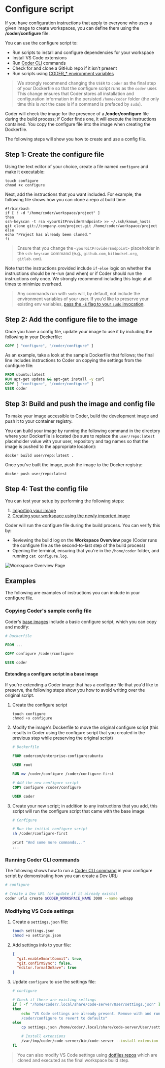 # Configure script

If you have configuration instructions that apply to everyone who uses a given
image to create workspaces, you can define them using the **/coder/configure**
file.

You can use the configure script to:

- Run scripts to install and configure dependencies for your workspace
- Install VS Code extensions
- Run [Coder CLI](https://github.com/coder/coder-cli) commands
- Check for and clone a GitHub repo if it isn't present
- Run scripts using
  [CODER\_\* environment variables](../workspaces/variables.md)

> We strongly recommend changing the `USER` to `coder` as the final step of your
> Dockerfile so that the configure script runs as the `coder` user. This change
> ensures that Coder stores all installation and configuration information in
> the persisted `/home/coder` folder (the only time this is _not_ the case is if
> a command is prefaced by `sudo`).

Coder will check the image for the presence of a **/coder/configure** file
during the build process; if Coder finds one, it will execute the instructions
contained. You copy the configure file into the image when creating the
Dockerfile.

The following steps will show you how to create and use a config file.

## Step 1: Create the configure file

Using the text editor of your choice, create a file named `configure` and make
it executable:

```console
touch configure
chmod +x configure
```

Next, add the instructions that you want included. For example, the following
file shows how you can clone a repo at build time:

```console
#!/bin/bash
if [ ! -d "/home/coder/workspace/project" ]
then
ssh-keyscan -t rsa <yourGitProviderEndpoint> >> ~/.ssh/known_hosts
git clone git://company.com/project.git /home/coder/workspace/project
else
echo "Project has already been cloned."
fi
```

> Ensure that you change the `<yourGitProviderEndpoint>` placeholder in the
> `ssh-keyscan` command (e.g., `github.com`, `bitbucket.org`, `gitlab.com`).

Note that the instructions provided include `if-else` logic on whether the
instructions should be re-run (and when) or if Coder should run the instructions
only once. We strongly recommend including this logic at all times to minimize
overhead.

> Any commands run with `sudo` will, by default, not include the environment
> variables of your user. If you'd like to preserve your existing env variables,
> [pass the `-E` flag to your `sudo` invocation](https://man7.org/linux/man-pages/man8/sudo.8.html).

## Step 2: Add the configure file to the image

Once you have a config file, update your image to use it by including the
following in your Dockerfile:

```dockerfile
COPY [ "configure", "/coder/configure" ]
```

As an example, take a look at the sample Dockerfile that follows; the final line
includes instructions to Coder on copying the settings from the configure file:

```dockerfile
FROM ubuntu:latest
RUN apt-get update && apt-get install -y curl
COPY [ "configure", "/coder/configure" ]
USER coder
```

## Step 3: Build and push the image and config file

To make your image accessible to Coder, build the development image and push it
to your container registry.

You can build your image by running the following command in the directory where
your Dockerfile is located (be sure to replace the `user/repo:latest`
placeholder value with your user, repository and tag names so that the image is
pushed to the appropriate location):

```console
docker build user/repo:latest .
```

Once you've built the image, push the image to the Docker registry:

```console
docker push user/repo:latest
```

## Step 4: Test the config file

You can test your setup by performing the following steps:

1. [Importing your image](importing.md)
1. [Creating your workspace using the newly imported image](../workspaces/create.md)

Coder will run the configure file during the build process. You can verify this
by:

- Reviewing the build log on the **Workspace Overview** page (Coder runs the
  configure file as the second-to-last step of the build process)
- Opening the terminal, ensuring that you're in the `/home/coder` folder, and
  running `cat configure.log`.

![Workspace Overview Page](../assets/images/configure.png)

## Examples

The following are examples of instructions you can include in your configure
file.

### Copying Coder's sample config file

Coder's [base images](https://github.com/coder/enterprise-images) include a
basic configure script, which you can copy and modify:

```Dockerfile
# Dockerfile

FROM ...

COPY configure /coder/configure

USER coder
```

#### Extending a configure script in a base image

If you're extending a Coder image that has a configure file that you'd like to
preserve, the following steps show you how to avoid writing over the original
script.

1. Create the configure script

   ```shell
   touch configure
   chmod +x configure
   ```

1. Modify the image's Dockerfile to move the original configure script (this
   results in Coder using the configure script that you created in the previous
   step while preserving the original script)

   ```Dockerfile
   # Dockerfile

   FROM codercom/enterprise-configure:ubuntu

   USER root

   RUN mv /coder/configure /coder/configure-first

   # Add the new configure script
   COPY configure /coder/configure

   USER coder
   ```

1. Create your new script; in addition to any instructions that you add, this
   script will run the configure script that came with the base image

   ```sh
   # Configure

   # Run the initial configure script
   sh /coder/configure-first

   print "And some more commands..."
   ...
   ```

### Running Coder CLI commands

The following shows how to run a [Coder CLI command](../cli/index.md) in your
configure script by demonstrating how you can create a Dev URL:

```sh
# configure

# Create a Dev URL (or update if it already exists)
coder urls create $CODER_WORKSPACE_NAME 3000 --name webapp
```

### Modifying VS Code settings

1. Create a `settings.json` file:

   ```sh
   touch settings.json
   chmod +x settings.json
   ```

1. Add settings info to your file:

   ```json
   {
     "git.enableSmartCommit": true,
     "git.confirmSync": false,
     "editor.formatOnSave": true
   }
   ```

1. Update `configure` to use the settings file:

   ```sh
   # configure

   # Check if there are existing settings
   if [ -f "/home/coder/.local/share/code-server/User/settings.json" ]
   then
       echo "VS Code settings are already present. Remove with and run
       /coder/configure to revert to defaults"
   else
       cp settings.json /home/coder/.local/share/code-server/User/settings.json

       # Install extensions
       /var/tmp/coder/code-server/bin/code-server --install-extension esbenp.prettier-vscode
   fi
   ```

> You can also modify VS Code settings using
> [dotfiles repos](../workspaces/personalization.md#dotfiles-repo) which are
> cloned and executed as the final workspace build step.
